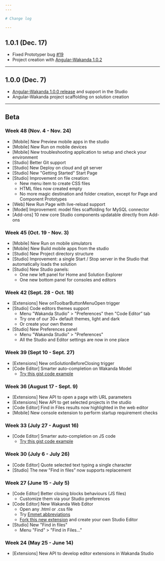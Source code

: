 ```yaml
---
---

# Change log

---
```


## 1.0.1 (Dec. 17)

- Fixed Prototyper bug [#19](https://github.com/Wakanda/wakanda-issues/issues/19)
- Project creation with [Angular-Wakanda 1.0.2](http://wakanda.github.io/angular-wakanda)

---

## 1.0.0 (Dec. 7)

- [Angular-Wakanda 1.0.0 release](http://wakanda.github.io/angular-wakanda) and support in the Studio
- Angular-Wakanda project scaffolding on solution creation

---

## Beta

### Week 48 (Nov. 4 - Nov. 24)

- [Mobile] New Preview mobile apps in the studio
- [Mobile] New Run on mobile devices
- [Mobile] New troubleshooting application to setup and check your environment
- [Studio] Better Git support
- [Studio] New Deploy on cloud and git server
- [Studio] New "Getting Started" Start Page
- [Studio] Improvement on file creation:
  - New menu item to create CSS files
  - HTML files now created empty
  - No more magic destination and folder creation, except for Page and Component Prototypes
- [Web] New Run Page with live-reload support
- [Model] Improvement: model files scaffolding for MySQL connector
- [Add-ons] 10 new core Studio components updatable directly from Add-ons

### Week 45 (Oct. 19 - Nov. 3)

- [Mobile] New Run on mobile simulators
- [Mobile] New Build mobile apps from the studio
- [Studio] New Project directory structure
- [Studio] Improvement: a single Start / Stop server in the Studio that automatically loads the solution
- [Studio] New Studio panels:
  - One new left panel for Home and Solution Explorer
  - One new bottom panel for consoles and editors

### Week 42 (Sept. 28 - Oct. 18)

- [Extensions] New onToolbarButtonMenuOpen trigger
- [Studio] Code editors themes support
  - Menu "Wakanda Studio" > "Preferences" then "Code Editor” tab
  - Try one of our 30+ default themes, light and dark
  - Or create your own theme
- [Studio] New Preferences panel
  - Menu "Wakanda Studio" > "Preferences"
  - All the Studio and Editor settings are now in one place

### Week 39 (Sept 10 - Sept. 27)

- [Extensions] New onSolutionBeforeClosing trigger
- [Code Editor] Smarter auto-completion on Wakanda Model
  - [Try this gist code example](https://gist.github.com/cedricss/e41f60fdcf6ca5c31ea0)

### Week 36 (August 17 - Sept. 9)

- [Extensions] New API to open a page with URL parameters
- [Extensions] New API to get selected projects in the studio
- [Code Editor] Find in Files results now highlighted in the web editor
- [Mobile] New console extension to perform startup requirement checks

### Week 33 (July 27 - August 16)

- [Code Editor] Smarter auto-completion on JS code
  - [Try this gist code example](https://gist.github.com/cedricss/e41f60fdcf6ca5c31ea0)

### Week 30 (July 6 - July 26)

- [Code Editor] Quote selected text typing a single character
- [Studio] The new "Find in files” now supports replacement

### Week 27 (June 15 - July 5)

- [Code Editor] Better closing blocks behaviours (JS files)
  - Customize them via your Studio preferences
- [Code Editor] New Wakanda Web Editor
  - Open any .html or .css file
  - Try [Emmet abbreviations](http://emmet.io/)
  - [Fork this new extension](https://github.com/Wakanda/wakanda-extension-web-editor) and create your own Studio Editor
- [Studio] New "Find in files"
  - Menu "Find" > "Find in Files…"

### Week 24 (May 25 - June 14)

- [Extensions] New API to develop editor extensions in Wakanda Studio
